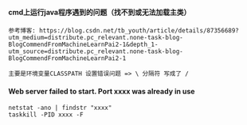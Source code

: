 #### cmd上运行java程序遇到的问题（找不到或无法加载主类）
```
参考博客: https://blog.csdn.net/tb_youth/article/details/87356689?utm_medium=distribute.pc_relevant.none-task-blog-BlogCommendFromMachineLearnPai2-1&depth_1-utm_source=distribute.pc_relevant.none-task-blog-BlogCommendFromMachineLearnPai2-1

主要是环境变量CLASSPATH 设置错误问题 => \ 分隔符 写成了 /
```

#### Web server failed to start. Port xxxx was already in use
```
netstat -ano | findstr "xxxx"
taskkill -PID xxxx -F
```